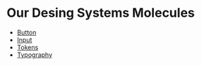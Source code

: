 # Our Desing Systems Molecules

- [Button](./button)
- [Input](./input)
- [Tokens](./tokens)
- [Typography](./typography)
